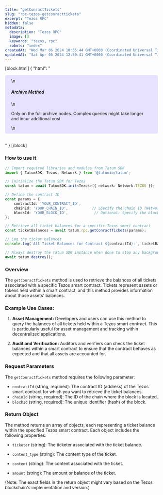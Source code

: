 ```yaml
---
title: "getConractTickets"
slug: "rpc-tezos-getconracttickets"
excerpt: "Tezos RPC"
hidden: false
metadata: 
  description: "Tezos RPC"
  image: []
  keywords: "tezos, rpc"
  robots: "index"
createdAt: "Wed Mar 06 2024 10:35:44 GMT+0000 (Coordinated Universal Time)"
updatedAt: "Sat Apr 06 2024 12:59:41 GMT+0000 (Coordinated Universal Time)"
---
```

[block:html]
{
  "html": "<div style="padding: 10px 20px; border-radius: 5px; background-color: #e6e2ff; margin: 0 0 30px 0;">\n  <h5>Archive Method</h5>\n  <p>Only on the full archive nodes. Complex queries might take longer and incur additional cost</p>\n</div>"
}
[/block]


### How to use it

```typescript
// Import required libraries and modules from Tatum SDK
import { TatumSDK, Tezos, Network } from '@tatumio/tatum';

// Initialize the Tatum SDK for Tezos
const tatum = await TatumSDK.init<Tezos>({ network: Network.TEZOS });

// Define the contract ID
const params = { 
    contractId: 'YOUR_CONTRACT_ID',
    chainId: 'YOUR_CHAIN_ID',           // Specify the chain ID (Network identifier)
    blockId: 'YOUR_BLOCK_ID',            // Optional: Specify the block ID if needed
};

// Retrieve all ticket balances for a specific Tezos smart contract
const ticketBalances = await tatum.rpc.getConractTickets(params);

// Log the ticket balances
console.log(`All Ticket Balances for Contract ${contractId}:`, ticketBalances);

// Always destroy the Tatum SDK instance when done to stop any background processes
await tatum.destroy();
```

### Overview

The `getConractTickets` method is used to retrieve the balances of all tickets associated with a specific Tezos smart contract. Tickets represent assets or tokens held within a smart contract, and this method provides information about those assets' balances.

### Example Use Cases:

1. **Asset Management:** Developers and users can use this method to query the balances of all tickets held within a Tezos smart contract. This is particularly useful for asset management and tracking within decentralized applications.

2. **Audit and Verification:** Auditors and verifiers can check the ticket balances within a smart contract to ensure that the contract behaves as expected and that all assets are accounted for.

### Request Parameters

The `getConractTickets` method requires the following parameter:

- `contractId` (string, required): The contract ID (address) of the Tezos smart contract for which you want to retrieve the ticket balances.
- `chainId` (string, required): The ID of the chain where the block is located.
- `blockId` (string, required): The unique identifier (hash) of the block.

### Return Object

The method returns an array of objects, each representing a ticket balance within the specified Tezos smart contract. Each object includes the following properties:

- `ticketer` (string): The ticketer associated with the ticket balance.

- `content_type` (string): The content type of the ticket.

- `content` (string): The content associated with the ticket.

- `amount` (string): The amount or balance of the ticket.

(Note: The exact fields in the return object might vary based on the Tezos blockchain's implementation and version.)
